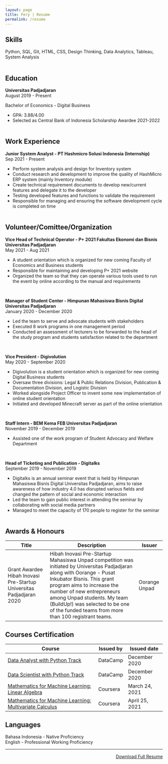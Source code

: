 ```yaml
---
layout: page
title: Fery | Resume
permalink: /resume
---
```


<h2>Skills</h2>

Python, SQL, Git, HTML, CSS, Design Thinking, Data Analytics, Tableau, System Analysis
<br><br>

<h2>Education</h2>

**Universitas Padjadjaran**<br>
August 2019 - Present

Bachelor of Economics - Digital Business
- GPA: 3.88/4.00
- Selected as Central Bank of Indonesia Scholarship Awardee 2021-2022
<br><br>

<h2>Work Experience</h2>

**Junior System Analyst - PT Hashmicro Solusi Indonesia (Internship)**<br>
Sep 2021 - Present

- Perform system analysis and design for Inventory system
- Conduct research and development to improve the quality of HashMicro ERP system (mainly Inventory module)
- Create technical requirement documents to develop new/current features and delegate it to the developer
- Testing developed features and functions to validate the requirement
- Responsible for managing and ensuring the software development cycle is completed on time
<br><br>

<h2>Volunteer/Comittee/Organization</h2>

**Vice Head of Technical Operator - P+ 2021 Fakultas Ekonomi dan Bisnis Universitas Padjadjaran**<br>
May 2021 - Aug 2021

- A student orientation which is organized for new coming Faculty of Economics and Business students
- Responsible for maintaining and developing P+ 2021 website
- Organized the team so that they can operate various tools used to run the event by online according to the manual and requirements
<br>

**Manager of Student Center - Himpunan Mahasiswa Bisnis Digital Universitas Padjadjaran**<br>
January 2020 - December 2020

- Led the team to serve and advocate students with stakeholders
- Executed 8 work programs in one management period
- Conducted an assessment of lecturers to be forwarded to the head of the study program and students satisfaction related to the department
<br>

**Vice President - Digivolution**<br>
May 2020 - September 2020

- Digivolution is a student orientation which is organized for new coming Digital Business students
- Oversaw three divisions: Legal & Public Relations Division, Publication & Documentation Division, and Logistic Division
- Worked alongside Project Officer to invent some new implementation of online student orientation
- Initiated and developed Minecraft server as part of the online orientation
<br>

**Staff Intern - BEM Kema FEB Universitas Padjadjaran**<br>
November 2019 - December 2019

- Assisted one of the work program of Student Advocacy and Welfare Department
<br>

**Head of Ticketing and Publication - Digitalks**<br>
September 2019 - November 2019

- Digitalks is an annual seminar event that is held by Himpunan Mahasiswa Bisnis Digital Universitas Padjadjaran, aims to raise awareness of how industry 4.0 has disrupted various fields and changed the pattern of social and economic interaction
- Led the team to gain public interest in attending the seminar by collaborating with social media partners
- Managed to meet the capacity of 170 people to register for the seminar
<br><br>

<h2>Awards & Honours</h2>
<table class="pure-table pure-table-bordered">
    <thead>
        <tr>
            <th>Title</th>
            <th>Description</th>
            <th>Issuer</th>
        </tr>
    </thead>
                
<tr>
    <td>Grant Awardee Hibah Inovasi Pre-Startup Universitas Padjadjaran 2020</td>
    <td>Hibah Inovasi Pre-Startup Mahasiswa Unpad competition was initiated by Universitas Padjadjaran along with Oorange - Pusat Inkubator Bisnis. This grant program aims to increase the number of new entrepreneurs among Unpad students. My team (BuildUp!) was selected to be one of the funded teams from more than 100 registrant teams.</td>
    <td>Oorange Unpad</td>
</tr>
</table>


<h2>Courses Certification</h2>
<table class="pure-table pure-table-bordered">
    <thead>
        <tr>
            <th>Course</th>
            <th>Issued by</th>
            <th>Issued date</th>
        </tr>
    </thead>

<tr>
    <td><a href="https://www.datacamp.com/statement-of-accomplishment/track/d96723c8a19cd92e6b7dd0db9e6b7b17951c96f6">Data Analyst with Python Track</a></td>
    <td>DataCamp</td>
    <td>December 2020</td>
</tr>

<tr>
    <td><a href="https://www.datacamp.com/statement-of-accomplishment/track/eddb4af8d5d8a740f31fec758b58b5db985e5e23">Data Scientist with Python Track</a></td>
    <td>DataCamp</td>
    <td>December 2020</td>
</tr>

<tr>
    <td><a href="https://www.coursera.org/account/accomplishments/verify/VNZRPL2S6EBD">Mathematics for Machine Learning: Linear Algebra</a></td>
    <td>Coursera</td>
    <td>March 24, 2021</td>
</tr>

<tr>
    <td><a href="https://www.coursera.org/account/accomplishments/verify/SG4MN8NHU2BS">Mathematics for Machine Learning: Multivariate Calculus</a></td>
    <td>Coursera</td>
    <td>April 25, 2021</td>
</tr>

</table>

<h2>Languages</h2>
Bahasa Indonesia - Native Proficiency<br>
English - Professional Working Proficiency<br>
<hr>

<p style='text-align: right;'><a href="">Download Full Resume</a></p>
